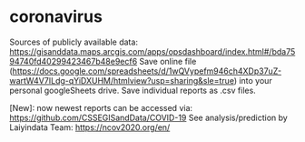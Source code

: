 # coronavirus
Sources of publicly available data: https://gisanddata.maps.arcgis.com/apps/opsdashboard/index.html#/bda7594740fd40299423467b48e9ecf6
Save online file (https://docs.google.com/spreadsheets/d/1wQVypefm946ch4XDp37uZ-wartW4V7ILdg-qYiDXUHM/htmlview?usp=sharing&sle=true) into your personal googleSheets drive. Save individual reports as .csv files.

[New]: now newest reports can be accessed via: https://github.com/CSSEGISandData/COVID-19
See analysis/prediction by Laiyindata Team: https://ncov2020.org/en/
